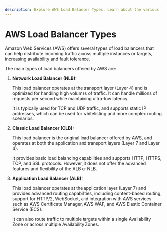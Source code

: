 ```yaml
---
description: Explore AWS Load Balancer Types. Learn about the various load balancer options offered by AWS, including their features and use cases. Make informed decisions for optimizing your application's performance and availability on the AWS cloud.
---
```


# AWS Load Balancer Types

Amazon Web Services (AWS) offers several types of load balancers that can help distribute incoming traffic across multiple instances or targets, increasing availability and fault tolerance.

The main types of load balancers offered by AWS are:

1. **Network Load Balancer (NLB):**

    This load balancer operates at the transport layer (Layer 4) and is optimized for handling high volumes of traffic. It can handle millions of requests per second while maintaining ultra-low latency. 
    
    It is typically used for TCP and UDP traffic, and supports static IP addresses, which can be used for whitelisting and more complex routing scenarios.

2. **Classic Load Balancer (CLB):**

    This load balancer is the original load balancer offered by AWS, and operates at both the application and transport layers (Layer 7 and Layer 4). 
    
    It provides basic load balancing capabilities and supports HTTP, HTTPS, TCP, and SSL protocols. However, it does not offer the advanced features and flexibility of the ALB or NLB.

3. **Application Load Balancer (ALB):**

    This load balancer operates at the application layer (Layer 7) and provides advanced routing capabilities, including content-based routing, support for HTTP/2, WebSocket, and integration with AWS services such as AWS Certificate Manager, AWS WAF, and AWS Elastic Container Service (ECS). 
    
    It can also route traffic to multiple targets within a single Availability Zone or across multiple Availability Zones.